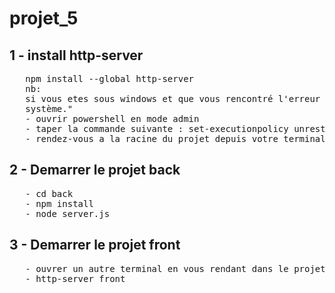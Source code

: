 # projet_5

## 1 - install http-server 
<pre>
   npm install --global http-server
   nb:
   si vous etes sous windows et que vous rencontré l'erreur "l’exécution de scripts est désactivée sur ce
   système."
   - ouvrir powershell en mode admin
   - taper la commande suivante : set-executionpolicy unrestricted
   - rendez-vous a la racine du projet depuis votre terminal powershell et executer la commande : http-server front
</pre>

## 2 - Demarrer le projet back
<pre>
   - cd back
   - npm install
   - node server.js
</pre>

## 3 - Demarrer le projet front
<pre>
   - ouvrer un autre terminal en vous rendant dans le projet
   - http-server front
</pre>